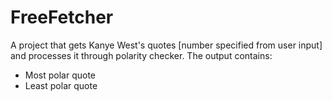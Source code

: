 # FreeFetcher

A project that gets Kanye West's quotes [number specified from user input] and processes it through polarity checker.
The output contains:
- Most polar quote
- Least polar quote
